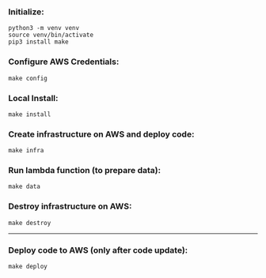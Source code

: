 ### Initialize:
```
python3 -m venv venv
source venv/bin/activate
pip3 install make
```

### Configure AWS Credentials:
```
make config
```

### Local Install:
```
make install
```

### Create infrastructure on AWS and deploy code:
```
make infra
```

### Run lambda function (to prepare data):
```
make data
```

### Destroy infrastructure on AWS:
```
make destroy
```
-----
### Deploy code to AWS (only after code update):
```
make deploy
```
